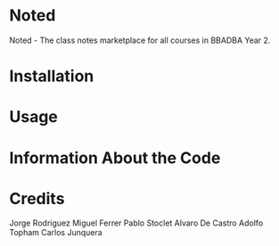 # Noted

Noted - The class notes marketplace for all courses in BBADBA Year 2.

# Installation


# Usage


# Information About the Code


# Credits
Jorge Rodriguez
Miguel Ferrer
Pablo Stoclet
Alvaro De Castro
Adolfo Topham
Carlos Junquera
